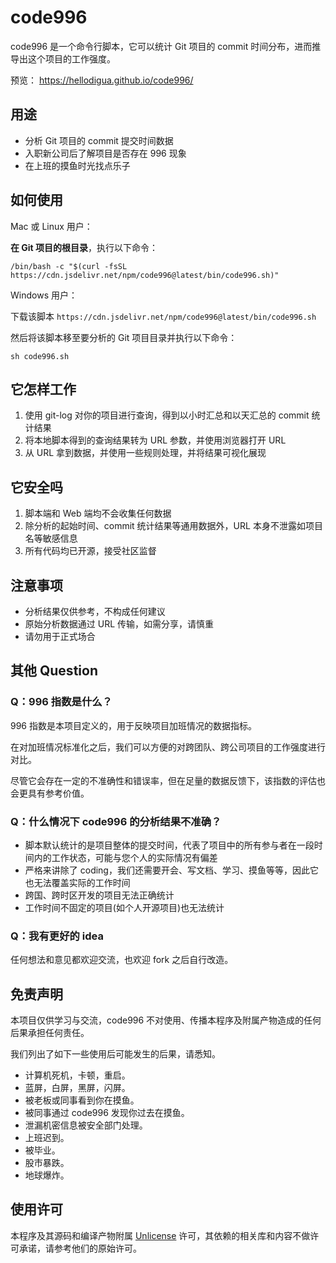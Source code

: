 # code996

code996 是一个命令行脚本，它可以统计 Git 项目的 commit 时间分布，进而推导出这个项目的工作强度。

预览： https://hellodigua.github.io/code996/

## 用途

- 分析 Git 项目的 commit 提交时间数据
- 入职新公司后了解项目是否存在 996 现象
- 在上班的摸鱼时光找点乐子

## 如何使用

Mac 或 Linux 用户：

**在 Git 项目的根目录**，执行以下命令：

```
/bin/bash -c "$(curl -fsSL https://cdn.jsdelivr.net/npm/code996@latest/bin/code996.sh)"
```

Windows 用户：

下载该脚本 `https://cdn.jsdelivr.net/npm/code996@latest/bin/code996.sh`

然后将该脚本移至要分析的 Git 项目目录并执行以下命令：

```
sh code996.sh
```

<!-- <details>
<summary>展开查看更多命令</summary>

```
```

</details> -->

## 它怎样工作

1. 使用 git-log 对你的项目进行查询，得到以小时汇总和以天汇总的 commit 统计结果
2. 将本地脚本得到的查询结果转为 URL 参数，并使用浏览器打开 URL
3. 从 URL 拿到数据，并使用一些规则处理，并将结果可视化展现

## 它安全吗

1. 脚本端和 Web 端均不会收集任何数据
2. 除分析的起始时间、commit 统计结果等通用数据外，URL 本身不泄露如项目名等敏感信息
3. 所有代码均已开源，接受社区监督

## 注意事项

- 分析结果仅供参考，不构成任何建议
- 原始分析数据通过 URL 传输，如需分享，请慎重
- 请勿用于正式场合

## 其他 Question

### Q：996 指数是什么？

996 指数是本项目定义的，用于反映项目加班情况的数据指标。

在对加班情况标准化之后，我们可以方便的对跨团队、跨公司项目的工作强度进行对比。

尽管它会存在一定的不准确性和错误率，但在足量的数据反馈下，该指数的评估也会更具有参考价值。

### Q：什么情况下 code996 的分析结果不准确？

- 脚本默认统计的是项目整体的提交时间，代表了项目中的所有参与者在一段时间内的工作状态，可能与您个人的实际情况有偏差
- 严格来讲除了 coding，我们还需要开会、写文档、学习、摸鱼等等，因此它也无法覆盖实际的工作时间
- 跨国、跨时区开发的项目无法正确统计
- 工作时间不固定的项目(如个人开源项目)也无法统计

### Q：我有更好的 idea

任何想法和意见都欢迎交流，也欢迎 fork 之后自行改造。

## 免责声明

本项目仅供学习与交流，code996 不对使用、传播本程序及附属产物造成的任何后果承担任何责任。

我们列出了如下一些使用后可能发生的后果，请悉知。

- 计算机死机，卡顿，重启。
- 蓝屏，白屏，黑屏，闪屏。
- 被老板或同事看到你在摸鱼。
- 被同事通过 code996 发现你过去在摸鱼。
- 泄漏机密信息被安全部门处理。
- 上班迟到。
- 被毕业。
- 股市暴跌。
- 地球爆炸。

## 使用许可

本程序及其源码和编译产物附属 [Unlicense](LICENSE) 许可，其依赖的相关库和内容不做许可承诺，请参考他们的原始许可。
